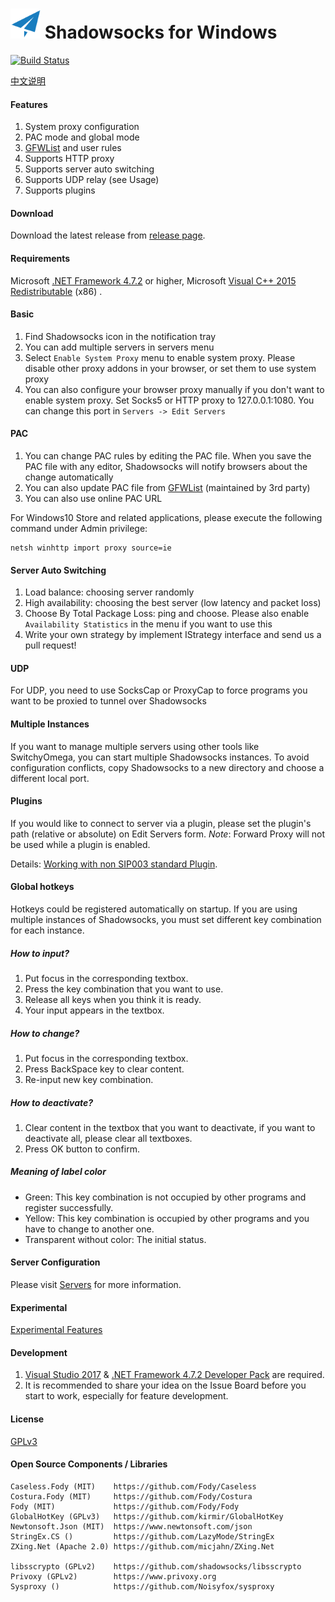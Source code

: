 <img src="shadowsocks-csharp/Resources/ssw128.png" alt="[logo]" width="48"/> Shadowsocks for Windows
=======================

[![Build Status]][Appveyor]

[中文说明]

#### Features

1. System proxy configuration
2. PAC mode and global mode
3. [GFWList] and user rules
4. Supports HTTP proxy
5. Supports server auto switching
6. Supports UDP relay (see Usage)
7. Supports plugins

#### Download

Download the latest release from [release page].

#### Requirements

Microsoft [.NET Framework 4.7.2] or higher, Microsoft [Visual C++ 2015 Redistributable] (x86) .

#### Basic

1. Find Shadowsocks icon in the notification tray
2. You can add multiple servers in servers menu
3. Select `Enable System Proxy` menu to enable system proxy. Please disable other
proxy addons in your browser, or set them to use system proxy
4. You can also configure your browser proxy manually if you don't want to enable
system proxy. Set Socks5 or HTTP proxy to 127.0.0.1:1080. You can change this
port in `Servers -> Edit Servers`

#### PAC

1. You can change PAC rules by editing the PAC file. When you save the PAC file
with any editor, Shadowsocks will notify browsers about the change automatically
2. You can also update PAC file from [GFWList] \(maintained by 3rd party)
3. You can also use online PAC URL

For Windows10 Store and related applications, please execute the following command under Admin privilege:
```
netsh winhttp import proxy source=ie
```

#### Server Auto Switching

1. Load balance: choosing server randomly
2. High availability: choosing the best server (low latency and packet loss)
3. Choose By Total Package Loss: ping and choose. Please also enable
   `Availability Statistics` in the menu if you want to use this
4. Write your own strategy by implement IStrategy interface and send us a pull request!

#### UDP

For UDP, you need to use SocksCap or ProxyCap to force programs you want
to be proxied to tunnel over Shadowsocks

#### Multiple Instances

If you want to manage multiple servers using other tools like SwitchyOmega,
you can start multiple Shadowsocks instances. To avoid configuration conflicts,
copy Shadowsocks to a new directory and choose a different local port.

#### Plugins

If you would like to connect to server via a plugin, please set the plugin's
path (relative or absolute) on Edit Servers form.
_Note_: Forward Proxy will not be used while a plugin is enabled.

Details:
[Working with non SIP003 standard Plugin].

#### Global hotkeys

Hotkeys could be registered automatically on startup.
If you are using multiple instances of Shadowsocks,
you must set different key combination for each instance.

##### How to input?

1. Put focus in the corresponding textbox.
2. Press the key combination that you want to use.
3. Release all keys when you think it is ready.
4. Your input appears in the textbox.

##### How to change?

1. Put focus in the corresponding textbox.
2. Press BackSpace key to clear content.
3. Re-input new key combination.

##### How to deactivate?

1. Clear content in the textbox that you want to deactivate,
if you want to deactivate all, please clear all textboxes.
2. Press OK button to confirm.

##### Meaning of label color

- Green: This key combination is not occupied by other programs and register successfully.
- Yellow: This key combination is occupied by other programs and you have to change to another one.
- Transparent without color: The initial status.

#### Server Configuration

Please visit [Servers] for more information.

#### Experimental

[Experimental Features]

#### Development

1. [Visual Studio 2017] & [.NET Framework 4.7.2 Developer Pack] are required.
2. It is recommended to share your idea on the Issue Board before you start to work,
especially for feature development.

#### License

[GPLv3]

#### Open Source Components / Libraries

```
Caseless.Fody (MIT)    https://github.com/Fody/Caseless
Costura.Fody (MIT)     https://github.com/Fody/Costura
Fody (MIT)             https://github.com/Fody/Fody
GlobalHotKey (GPLv3)   https://github.com/kirmir/GlobalHotKey
Newtonsoft.Json (MIT)  https://www.newtonsoft.com/json
StringEx.CS ()         https://github.com/LazyMode/StringEx
ZXing.Net (Apache 2.0) https://github.com/micjahn/ZXing.Net

libsscrypto (GPLv2)    https://github.com/shadowsocks/libsscrypto
Privoxy (GPLv2)        https://www.privoxy.org
Sysproxy ()            https://github.com/Noisyfox/sysproxy
```



[Appveyor]:     https://ci.appveyor.com/project/celeron533/shadowsocks-windows
[Build Status]: https://ci.appveyor.com/api/projects/status/tfw57q6eecippsl5/branch/master?svg=true
[release page]: https://github.com/shadowsocks/shadowsocks-csharp/releases
[GFWList]:      https://github.com/gfwlist/gfwlist
[Servers]:      https://github.com/shadowsocks/shadowsocks/wiki/Ports-and-Clients#linux--server-side
[中文说明]:     https://github.com/shadowsocks/shadowsocks-windows/wiki/Shadowsocks-Windows-%E4%BD%BF%E7%94%A8%E8%AF%B4%E6%98%8E
[Visual Studio 2017]:   https://www.visualstudio.com/downloads/
[.NET Framework 4.7.2]: https://dotnet.microsoft.com/download/dotnet-framework/net472
[.NET Framework 4.7.2 Developer Pack]: https://dotnet.microsoft.com/download/dotnet-framework/net472
[Visual C++ 2015 Redistributable]:     https://www.microsoft.com/en-us/download/details.aspx?id=53840
[GPLv3]:        https://github.com/shadowsocks/shadowsocks-windows/blob/master/LICENSE.txt
[Working with non SIP003 standard Plugin]: https://github.com/shadowsocks/shadowsocks-windows/wiki/Working-with-non-SIP003-standard-Plugin
[Experimental Features]: https://github.com/shadowsocks/shadowsocks-windows/wiki/Experimental